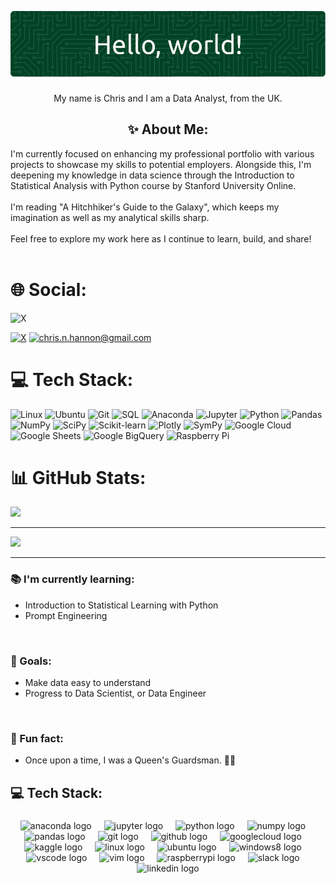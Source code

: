 ![Header](github-header-image.png)


###

<p align="center">My name is Chris and I am a Data Analyst, from the UK.</p>

###

<h2 align="center">✨ About Me:</h2>

I'm currently focused on enhancing my professional portfolio with various projects to showcase my skills to potential employers. Alongside this, I'm deepening my knowledge in data science through the Introduction to Statistical Analysis with Python course by Stanford University Online.
<br><br>
I'm reading "A Hitchhiker's Guide to the Galaxy", which keeps my imagination as well as my analytical skills sharp.
<br><br>
Feel free to explore my work here as I continue to learn, build, and share!<br><br>


# 🌐 Social:
![X](https://img.shields.io/badge/cnhannon-white?style=social&logo=x&link=https%3A%2F%2Fx.com%2Fcnhannon)


[![X](https://img.shields.io/badge/X-black.svg?logo=X&logoColor=white)](https://x.com/cnhannon) [![chris.n.hannon@gmail.com](https://img.shields.io/badge/Email-D14836?logo=gmail&logoColor=white)](mailto:chris.n.hannon@gmail.com) 

# 💻 Tech Stack:

![Linux](https://img.shields.io/badge/LINUX-%23F5BB3B?style=for-the-badge&logo=linux&logoColor=black)
![Ubuntu](https://img.shields.io/badge/UBUNTU-%23185ABC?style=for-the-badge&logo=ubuntu&logoColor=white&labelColor=%23E75420&color=%23262626)
![Git](https://img.shields.io/badge/GIT-%23433A33?style=for-the-badge&logo=git)
![SQL](https://img.shields.io/badge/SQL-%23F05522?style=for-the-badge)
![Anaconda](https://img.shields.io/badge/ANACONDA-%230A444D?style=for-the-badge&logo=anaconda&logoColor=%2343B049)
![Jupyter](https://img.shields.io/badge/JUPYTER-%23969698?style=for-the-badge&logo=jupyter&logoColor=%23E46E2E)
![Python](https://img.shields.io/badge/PYTHON-%233776AB?style=for-the-badge&logo=python&logoColor=yellow)
![Pandas](https://img.shields.io/badge/PANDAS-%23130654?style=for-the-badge&logo=pandas&logoColor=white)
![NumPy](https://img.shields.io/badge/NUMPY-%23130654?style=for-the-badge&logo=numpy&logoColor=%234DABCF&color=%23222832)
![SciPy](https://img.shields.io/badge/SCIPY-%23013243?style=for-the-badge&logo=scipy&logoColor=%23003786&labelColor=white)
![Scikit-learn](https://img.shields.io/badge/SCIKIT--LEARN-%23F5BB3B?style=for-the-badge&logo=scikitlearn&labelColor=%23187399&color=%2314181E)
![Plotly](https://img.shields.io/badge/PLOTLY-%23242A44?style=for-the-badge&logo=plotly&labelColor=%23242A44)
![SymPy](https://img.shields.io/badge/SYMPY-%233B5526?style=for-the-badge&logo=sympy&logoColor=%2381B953)
![Google Cloud](https://img.shields.io/badge/GoogleCloud-%234285F4.svg?style=for-the-badge&logo=google-cloud&logoColor=white) 
![Google Sheets](https://img.shields.io/badge/GOOGLE%20SHEETS-white?style=for-the-badge&logo=googlesheets&logoColor=%2339A75A)
![Google BigQuery](https://img.shields.io/badge/GOOGLE%20BIGQUERY-%23185ABC?style=for-the-badge&logo=googlebigquery&logoColor=white)
![Raspberry Pi](https://img.shields.io/badge/-Raspberry_Pi-C51A4A?style=for-the-badge&logo=Raspberry-Pi)

# 📊 GitHub Stats:
![](https://github-readme-stats.vercel.app/api/top-langs/?username=cnhannon&theme=dark&hide_border=false&include_all_commits=false&count_private=false&layout=compact)

---

[![](https://visitcount.itsvg.in/api?id=cnhannon&icon=0&color=0)](https://visitcount.itsvg.in)

---

###

<p align="left">
  <h3>📚 I'm currently learning:</h3>
  <ul>
    <li>Introduction to Statistical Learning with Python</li>
    <li>Prompt Engineering</li>
  </ul>
  <br>
  <h3>🎯 Goals:</h3>
  <ul>
    <li>Make data easy to understand</li>
    <li>Progress to Data Scientist, or Data Engineer</li>
  </ul>
  <br>
  <h3>🎲 Fun fact:</h3>
  <ul>
    <li>Once upon a time, I was a Queen's Guardsman. 💂‍♂️</li>
  </ul>
</p>

<h2 align="left">💻 Tech Stack:</h2>

###

<div align="center">
  <img src="https://cdn.jsdelivr.net/gh/devicons/devicon/icons/anaconda/anaconda-original.svg" height="40" alt="anaconda logo"  />
  <img width="12" />
  <img src="https://cdn.jsdelivr.net/gh/devicons/devicon/icons/jupyter/jupyter-original.svg" height="40" alt="jupyter logo"  />
  <img width="12" />
  <img src="https://cdn.jsdelivr.net/gh/devicons/devicon/icons/python/python-original.svg" height="40" alt="python logo"  />
  <img width="12" />
  <img src="https://cdn.jsdelivr.net/gh/devicons/devicon/icons/numpy/numpy-original.svg" height="40" alt="numpy logo"  />
  <img width="12" />
  <img src="https://cdn.jsdelivr.net/gh/devicons/devicon/icons/pandas/pandas-original.svg" height="40" alt="pandas logo"  />
  <img width="12" />
  <img src="https://cdn.jsdelivr.net/gh/devicons/devicon/icons/git/git-original.svg" height="40" alt="git logo"  />
  <img width="12" />
  <img src="https://cdn.jsdelivr.net/gh/devicons/devicon/icons/github/github-original.svg" height="40" alt="github logo"  />
  <img width="12" />
  <img src="https://cdn.jsdelivr.net/gh/devicons/devicon/icons/googlecloud/googlecloud-original.svg" height="40" alt="googlecloud logo"  />
  <img width="12" />
  <img src="https://cdn.jsdelivr.net/gh/devicons/devicon/icons/kaggle/kaggle-original.svg" height="40" alt="kaggle logo"  />
  <img width="12" />
  <img src="https://cdn.jsdelivr.net/gh/devicons/devicon/icons/linux/linux-original.svg" height="40" alt="linux logo"  />
  <img width="12" />
  <img src="https://cdn.jsdelivr.net/gh/devicons/devicon/icons/ubuntu/ubuntu-plain.svg" height="40" alt="ubuntu logo"  />
  <img width="12" />
  <img src="https://cdn.jsdelivr.net/gh/devicons/devicon/icons/windows8/windows8-original.svg" height="40" alt="windows8 logo"  />
  <img width="12" />
  <img src="https://cdn.jsdelivr.net/gh/devicons/devicon/icons/vscode/vscode-original.svg" height="40" alt="vscode logo"  />
  <img width="12" />
  <img src="https://cdn.jsdelivr.net/gh/devicons/devicon/icons/vim/vim-original.svg" height="40" alt="vim logo"  />
  <img width="12" />
  <img src="https://cdn.jsdelivr.net/gh/devicons/devicon/icons/raspberrypi/raspberrypi-original.svg" height="40" alt="raspberrypi logo"  />
  <img width="12" />
  <img src="https://cdn.jsdelivr.net/gh/devicons/devicon/icons/slack/slack-original.svg" height="40" alt="slack logo"  />
  <img width="12" />
  <img src="https://cdn.jsdelivr.net/gh/devicons/devicon/icons/linkedin/linkedin-original.svg" height="40" alt="linkedin logo"  />
</div>

###
